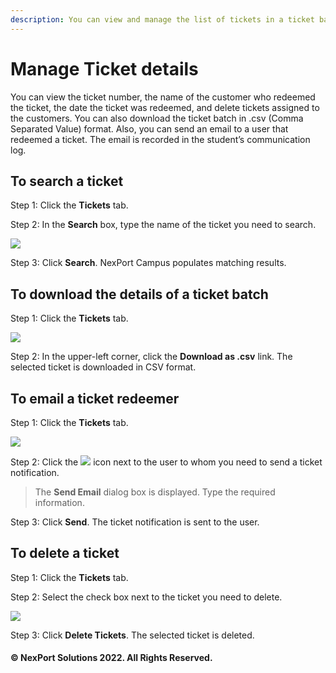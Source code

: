 ```yaml
---
description: You can view and manage the list of tickets in a ticket batch.
---
```


# Manage Ticket details

You can view the ticket number, the name of the customer who redeemed the ticket, the date the ticket was redeemed, and delete tickets assigned to the customers. You can also download the ticket batch in .csv (Comma Separated Value) format. Also, you can send an email to a user that redeemed a ticket. The email is recorded in the student’s communication log.

## **To search a ticket**

Step 1:  Click the **Tickets** tab.

Step 2:  In the **Search** box, type the name of the ticket you need to search.

![](https://www.nexportcampus.com/Content/Guides/aweb/Content/Resources/Images/OT\_Ticketing/Search\_Ticket\_550x226.png)

Step 3:  Click **Search**.  NexPort Campus populates matching results.

## **To download the details of a ticket batch**

Step 1:  Click the **Tickets** tab.

![](https://www.nexportcampus.com/Content/Guides/aweb/Content/Resources/Images/OT\_Ticketing/Download\_Ticket\_550x226.png)

Step 2:  In the upper-left corner, click the **Download as .csv** link.  The selected ticket is downloaded in CSV format.

## **To email a ticket redeemer**

Step 1:  Click the **Tickets** tab.

![](https://www.nexportcampus.com/Content/Guides/aweb/Content/Resources/Images/OT\_Ticketing/Email\_Ticket\_550x226.png)

Step 2:  Click the ![](https://www.nexportcampus.com/Content/Guides/aweb/Content/Resources/Images/Common\_Screens\_Icons/Email.png) icon next to the user to whom you need to send a ticket notification.

> The **Send Email** dialog box is displayed. Type the required information.

Step 3:  Click **Send**.  The ticket notification is sent to the user.

## **To delete a ticket**

Step 1:  Click the **Tickets** tab.

Step 2:  Select the check box next to the ticket you need to delete.

![](https://www.nexportcampus.com/Content/Guides/aweb/Content/Resources/Images/OT\_Ticketing/Delete\_Ticket\_550x226.png)

Step 3:  Click **Delete Tickets**.  The selected ticket is deleted.

#### © NexPort Solutions 2022. All Rights Reserved.
